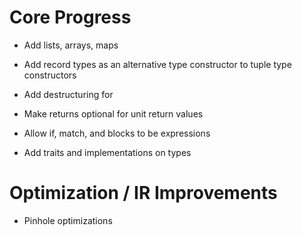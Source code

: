 # Core Progress

- Add lists, arrays, maps

- Add record types as an alternative type constructor to tuple type constructors

- Add destructuring for

- Make returns optional for unit return values

- Allow if, match, and blocks to be expressions

- Add traits and implementations on types



# Optimization / IR Improvements

- Pinhole optimizations
